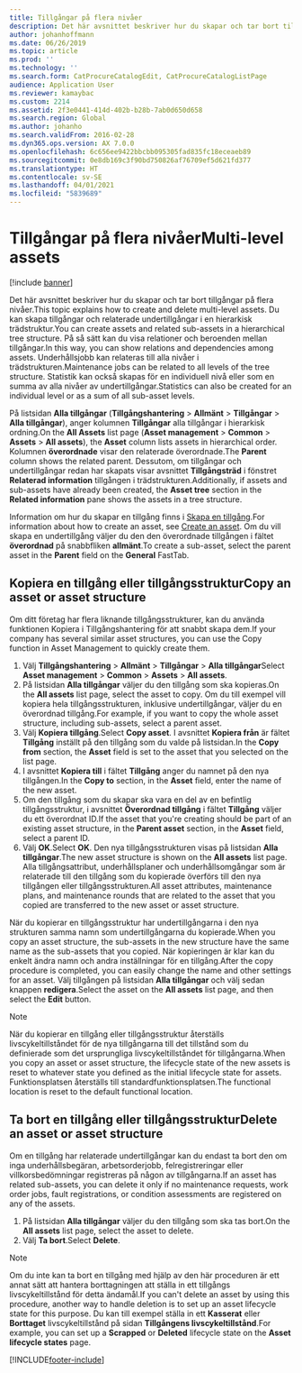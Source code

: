 ```yaml
---
title: Tillgångar på flera nivåer
description: Det här avsnittet beskriver hur du skapar och tar bort tillgångar på flera nivåer.
author: johanhoffmann
ms.date: 06/26/2019
ms.topic: article
ms.prod: ''
ms.technology: ''
ms.search.form: CatProcureCatalogEdit, CatProcureCatalogListPage
audience: Application User
ms.reviewer: kamaybac
ms.custom: 2214
ms.assetid: 2f3e0441-414d-402b-b28b-7ab0d650d658
ms.search.region: Global
ms.author: johanho
ms.search.validFrom: 2016-02-28
ms.dyn365.ops.version: AX 7.0.0
ms.openlocfilehash: 6c656ee9422bbcbb095305fad835fc18eceaeb89
ms.sourcegitcommit: 0e8db169c3f90bd750826af76709ef5d621fd377
ms.translationtype: HT
ms.contentlocale: sv-SE
ms.lasthandoff: 04/01/2021
ms.locfileid: "5839689"
---
```

# <a name="multi-level-assets"></a><span data-ttu-id="fd70a-103">Tillgångar på flera nivåer</span><span class="sxs-lookup"><span data-stu-id="fd70a-103">Multi-level assets</span></span>

[!include [banner](../../includes/banner.md)]

 

<span data-ttu-id="fd70a-104">Det här avsnittet beskriver hur du skapar och tar bort tillgångar på flera nivåer.</span><span class="sxs-lookup"><span data-stu-id="fd70a-104">This topic explains how to create and delete multi-level assets.</span></span> <span data-ttu-id="fd70a-105">Du kan skapa tillgångar och relaterade undertillgångar i en hierarkisk trädstruktur.</span><span class="sxs-lookup"><span data-stu-id="fd70a-105">You can create assets and related sub-assets in a hierarchical tree structure.</span></span> <span data-ttu-id="fd70a-106">På så sätt kan du visa relationer och beroenden mellan tillgångar.</span><span class="sxs-lookup"><span data-stu-id="fd70a-106">In this way, you can show relations and dependencies among assets.</span></span> <span data-ttu-id="fd70a-107">Underhållsjobb kan relateras till alla nivåer i trädstrukturen.</span><span class="sxs-lookup"><span data-stu-id="fd70a-107">Maintenance jobs can be related to all levels of the tree structure.</span></span> <span data-ttu-id="fd70a-108">Statistik kan också skapas för en individuell nivå eller som en summa av alla nivåer av undertillgångar.</span><span class="sxs-lookup"><span data-stu-id="fd70a-108">Statistics can also be created for an individual level or as a sum of all sub-asset levels.</span></span>

<span data-ttu-id="fd70a-109">På listsidan **Alla tillgångar** (**Tillgångshantering** \> **Allmänt** \> **Tillgångar** \> **Alla tillgångar**), anger kolumnen **Tillgångar** alla tillgångar i hierarkisk ordning.</span><span class="sxs-lookup"><span data-stu-id="fd70a-109">On the **All Assets** list page (**Asset management** \> **Common** \> **Assets** \> **All assets**), the **Asset** column lists assets in hierarchical order.</span></span> <span data-ttu-id="fd70a-110">Kolumnen **överordnade** visar den relaterade överordnade.</span><span class="sxs-lookup"><span data-stu-id="fd70a-110">The **Parent** column shows the related parent.</span></span> <span data-ttu-id="fd70a-111">Dessutom, om tillgångar och undertillgångar redan har skapats visar avsnittet **Tillgångsträd** i fönstret **Relaterad information** tillgången i trädstrukturen.</span><span class="sxs-lookup"><span data-stu-id="fd70a-111">Additionally, if assets and sub-assets have already been created, the **Asset tree** section in the **Related information** pane shows the assets in a tree structure.</span></span>

<span data-ttu-id="fd70a-112">Information om hur du skapar en tillgång finns i [Skapa en tillgång](../objects/create-an-object.md).</span><span class="sxs-lookup"><span data-stu-id="fd70a-112">For information about how to create an asset, see [Create an asset](../objects/create-an-object.md).</span></span> <span data-ttu-id="fd70a-113">Om du vill skapa en undertillgång väljer du den den överordnade tillgången i fältet **överordnad** på snabbfliken **allmänt**.</span><span class="sxs-lookup"><span data-stu-id="fd70a-113">To create a sub-asset, select the parent asset in the **Parent** field on the **General** FastTab.</span></span>

## <a name="copy-an-asset-or-asset-structure"></a><span data-ttu-id="fd70a-114">Kopiera en tillgång eller tillgångsstruktur</span><span class="sxs-lookup"><span data-stu-id="fd70a-114">Copy an asset or asset structure</span></span>

<span data-ttu-id="fd70a-115">Om ditt företag har flera liknande tillgångsstrukturer, kan du använda funktionen Kopiera i Tillgångshantering för att snabbt skapa dem.</span><span class="sxs-lookup"><span data-stu-id="fd70a-115">If your company has several similar asset structures, you can use the Copy function in Asset Management to quickly create them.</span></span>

1. <span data-ttu-id="fd70a-116">Välj **Tillgångshantering** \> **Allmänt** \> **Tillgångar** \> **Alla tillgångar**</span><span class="sxs-lookup"><span data-stu-id="fd70a-116">Select **Asset management** \> **Common** \> **Assets** \> **All assets**.</span></span>
2. <span data-ttu-id="fd70a-117">På listsidan **Alla tillgångar** väljer du den tillgång som ska kopieras.</span><span class="sxs-lookup"><span data-stu-id="fd70a-117">On the **All assets** list page, select the asset to copy.</span></span> <span data-ttu-id="fd70a-118">Om du till exempel vill kopiera hela tillgångsstrukturen, inklusive undertillgångar, väljer du en överordnad tillgång.</span><span class="sxs-lookup"><span data-stu-id="fd70a-118">For example, if you want to copy the whole asset structure, including sub-assets, select a parent asset.</span></span>
3. <span data-ttu-id="fd70a-119">Välj **Kopiera tillgång**.</span><span class="sxs-lookup"><span data-stu-id="fd70a-119">Select **Copy asset**.</span></span> <span data-ttu-id="fd70a-120">I avsnittet **Kopiera från** är fältet **Tillgång** inställt på den tillgång som du valde på listsidan.</span><span class="sxs-lookup"><span data-stu-id="fd70a-120">In the **Copy from** section, the **Asset** field is set to the asset that you selected on the list page.</span></span>
4. <span data-ttu-id="fd70a-121">I avsnittet **Kopiera till** i fältet **Tillgång** anger du namnet på den nya tillgången.</span><span class="sxs-lookup"><span data-stu-id="fd70a-121">In the **Copy to** section, in the **Asset** field, enter the name of the new asset.</span></span>
5. <span data-ttu-id="fd70a-122">Om den tillgång som du skapar ska vara en del av en befintlig tillgångsstruktur, i avsnittet **Överordnad tillgång** i fältet **Tillgång** väljer du ett överordnat ID.</span><span class="sxs-lookup"><span data-stu-id="fd70a-122">If the asset that you're creating should be part of an existing asset structure, in the **Parent asset** section, in the **Asset** field, select a parent ID.</span></span>
6. <span data-ttu-id="fd70a-123">Välj **OK**.</span><span class="sxs-lookup"><span data-stu-id="fd70a-123">Select **OK**.</span></span> <span data-ttu-id="fd70a-124">Den nya tillgångsstrukturen visas på listsidan **Alla tillgångar**.</span><span class="sxs-lookup"><span data-stu-id="fd70a-124">The new asset structure is shown on the **All assets** list page.</span></span> <span data-ttu-id="fd70a-125">Alla tillgångsattribut, underhållsplaner och underhållsomgångar som är relaterade till den tillgång som du kopierade överförs till den nya tillgången eller tillgångsstrukturen.</span><span class="sxs-lookup"><span data-stu-id="fd70a-125">All asset attributes, maintenance plans, and maintenance rounds that are related to the asset that you copied are transferred to the new asset or asset structure.</span></span>

<span data-ttu-id="fd70a-126">När du kopierar en tillgångsstruktur har undertillgångarna i den nya strukturen samma namn som undertillgångarna du kopierade.</span><span class="sxs-lookup"><span data-stu-id="fd70a-126">When you copy an asset structure, the sub-assets in the new structure have the same name as the sub-assets that you copied.</span></span> <span data-ttu-id="fd70a-127">När kopieringen är klar kan du enkelt ändra namn och andra inställningar för en tillgång.</span><span class="sxs-lookup"><span data-stu-id="fd70a-127">After the copy procedure is completed, you can easily change the name and other settings for an asset.</span></span> <span data-ttu-id="fd70a-128">Välj tillgången på listsidan **Alla tillgångar** och välj sedan knappen **redigera**.</span><span class="sxs-lookup"><span data-stu-id="fd70a-128">Select the asset on the **All assets** list page, and then select the **Edit** button.</span></span>

> [!NOTE]
> <span data-ttu-id="fd70a-129">När du kopierar en tillgång eller tillgångsstruktur återställs livscykeltillståndet för de nya tillgångarna till det tillstånd som du definierade som det ursprungliga livscykeltillståndet för tillgångarna.</span><span class="sxs-lookup"><span data-stu-id="fd70a-129">When you copy an asset or asset structure, the lifecycle state of the new assets is reset to whatever state you defined as the initial lifecycle state for assets.</span></span> <span data-ttu-id="fd70a-130">Funktionsplatsen återställs till standardfunktionsplatsen.</span><span class="sxs-lookup"><span data-stu-id="fd70a-130">The functional location is reset to the default functional location.</span></span>

## <a name="delete-an-asset-or-asset-structure"></a><span data-ttu-id="fd70a-131">Ta bort en tillgång eller tillgångsstruktur</span><span class="sxs-lookup"><span data-stu-id="fd70a-131">Delete an asset or asset structure</span></span>

<span data-ttu-id="fd70a-132">Om en tillgång har relaterade undertillgångar kan du endast ta bort den om inga underhållsbegäran, arbetsorderjobb, felregistreringar eller villkorsbedömningar registreras på någon av tillgångarna.</span><span class="sxs-lookup"><span data-stu-id="fd70a-132">If an asset has related sub-assets, you can delete it only if no maintenance requests, work order jobs, fault registrations, or condition assessments are registered on any of the assets.</span></span>

1. <span data-ttu-id="fd70a-133">På listsidan **Alla tillgångar** väljer du den tillgång som ska tas bort.</span><span class="sxs-lookup"><span data-stu-id="fd70a-133">On the **All assets** list page, select the asset to delete.</span></span>
2. <span data-ttu-id="fd70a-134">Välj **Ta bort**.</span><span class="sxs-lookup"><span data-stu-id="fd70a-134">Select **Delete**.</span></span>

> [!NOTE]
> <span data-ttu-id="fd70a-135">Om du inte kan ta bort en tillgång med hjälp av den här proceduren är ett annat sätt att hantera borttagningen att ställa in ett tillgångs livscykeltillstånd för detta ändamål.</span><span class="sxs-lookup"><span data-stu-id="fd70a-135">If you can't delete an asset by using this procedure, another way to handle deletion is to set up an asset lifecycle state for this purpose.</span></span> <span data-ttu-id="fd70a-136">Du kan till exempel ställa in ett **Kasserat** eller **Borttaget** livscykeltillstånd på sidan **Tillgångens livscykeltillstånd**.</span><span class="sxs-lookup"><span data-stu-id="fd70a-136">For example, you can set up a **Scrapped** or **Deleted** lifecycle state on the **Asset lifecycle states** page.</span></span>


[!INCLUDE[footer-include](../../../includes/footer-banner.md)]